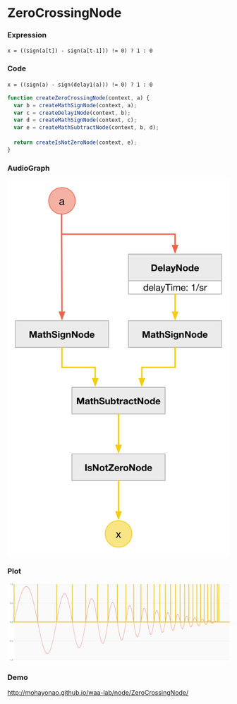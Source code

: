 # ZeroCrossingNode

### Expression

`x = ((sign(a[t]) - sign(a[t-1])) != 0) ? 1 : 0`

### Code

`x = ((sign(a) - sign(delay1(a))) != 0) ? 1 : 0`

```js
function createZeroCrossingNode(context, a) {
  var b = createMathSignNode(context, a);
  var c = createDelay1Node(context, b);
  var d = createMathSignNode(context, c);
  var e = createMathSubtractNode(context, b, d);

  return createIsNotZeroNode(context, e);
}
```

### AudioGraph

![](ZeroCrossingNode.png)

### Plot

![](ZeroCrossingNodePlot.png)

### Demo

http://mohayonao.github.io/waa-lab/node/ZeroCrossingNode/
